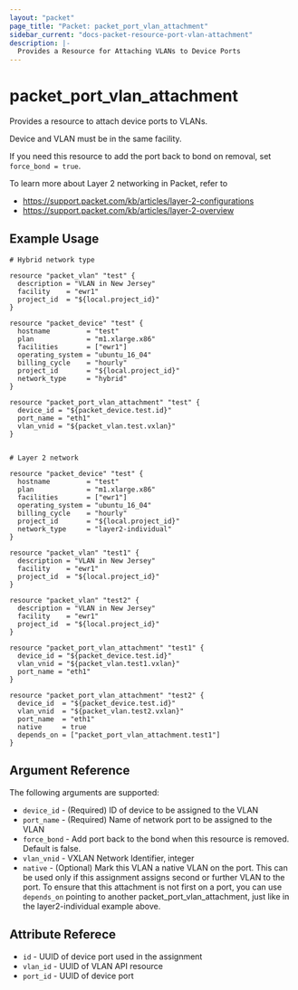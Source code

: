 ```yaml
---
layout: "packet"
page_title: "Packet: packet_port_vlan_attachment"
sidebar_current: "docs-packet-resource-port-vlan-attachment"
description: |-
  Provides a Resource for Attaching VLANs to Device Ports
---
```


# packet_port_vlan_attachment

Provides a resource to attach device ports to VLANs.

Device and VLAN must be in the same facility.

If you need this resource to add the port back to bond on removal, set `force_bond = true`.

To learn more about Layer 2 networking in Packet, refer to
* https://support.packet.com/kb/articles/layer-2-configurations
* https://support.packet.com/kb/articles/layer-2-overview

## Example Usage

```hcl
# Hybrid network type

resource "packet_vlan" "test" {
  description = "VLAN in New Jersey"
  facility    = "ewr1"
  project_id  = "${local.project_id}"
}

resource "packet_device" "test" {
  hostname         = "test"
  plan             = "m1.xlarge.x86"
  facilities       = ["ewr1"]
  operating_system = "ubuntu_16_04"
  billing_cycle    = "hourly"
  project_id       = "${local.project_id}"
  network_type     = "hybrid"
}

resource "packet_port_vlan_attachment" "test" {
  device_id = "${packet_device.test.id}"
  port_name = "eth1"
  vlan_vnid = "${packet_vlan.test.vxlan}"
}


# Layer 2 network

resource "packet_device" "test" {
  hostname         = "test"
  plan             = "m1.xlarge.x86"
  facilities       = ["ewr1"]
  operating_system = "ubuntu_16_04"
  billing_cycle    = "hourly"
  project_id       = "${local.project_id}"
  network_type     = "layer2-individual"
}

resource "packet_vlan" "test1" {
  description = "VLAN in New Jersey"
  facility    = "ewr1"
  project_id  = "${local.project_id}"
}

resource "packet_vlan" "test2" {
  description = "VLAN in New Jersey"
  facility    = "ewr1"
  project_id  = "${local.project_id}"
}

resource "packet_port_vlan_attachment" "test1" {
  device_id = "${packet_device.test.id}"
  vlan_vnid = "${packet_vlan.test1.vxlan}"
  port_name = "eth1"
}

resource "packet_port_vlan_attachment" "test2" {
  device_id  = "${packet_device.test.id}"
  vlan_vnid  = "${packet_vlan.test2.vxlan}"
  port_name  = "eth1"
  native     = true
  depends_on = ["packet_port_vlan_attachment.test1"]
}
```

## Argument Reference

The following arguments are supported:

* `device_id` - (Required) ID of device to be assigned to the VLAN
* `port_name` - (Required) Name of network port to be assigned to the VLAN
* `force_bond` - Add port back to the bond when this resource is removed. Default is false.
* `vlan_vnid` - VXLAN Network Identifier, integer
* `native` - (Optional) Mark this VLAN a native VLAN on the port. This can be used only if this assignment assigns second or further VLAN to the port. To ensure that this attachment is not first on a port, you can use `depends_on` pointing to another packet_port_vlan_attachment, just like in the layer2-individual example above. 

## Attribute Referece

* `id` - UUID of device port used in the assignment
* `vlan_id` - UUID of VLAN API resource
* `port_id` - UUID of device port
